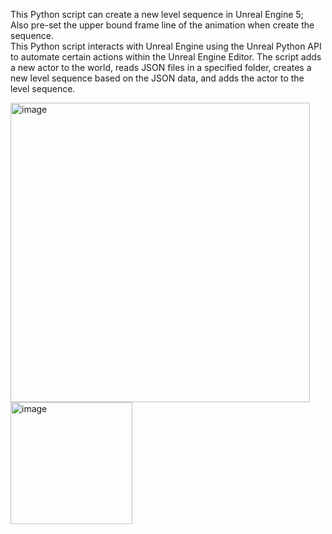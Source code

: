 This Python script can create a new level sequence in Unreal Engine 5;  
Also pre-set the upper bound frame line of the animation when create the sequence.  
This Python script interacts with Unreal Engine using the Unreal Python API to automate certain actions within the Unreal Engine Editor. The script adds a new actor to the world, reads JSON files in a specified folder, creates a new level sequence based on the JSON data, and adds the actor to the level sequence.  

<img width="479" alt="image" src="https://github.com/JerryTseee/UnrealEngine_levelSequence/assets/126223772/501b460c-94a2-4074-bd6f-8563e42ae0d4">
<img width="195" alt="image" src="https://github.com/JerryTseee/UnrealEngine_levelSequence/assets/126223772/a11eeaca-271a-48f8-b28c-87225e75adad">

